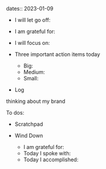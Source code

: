 dates:: 2023-01-09

- I will let go off:
- I am grateful for:
- I will focus on:

- Three important action items today
	- Big:
	- Medium:
	- Small:

- Log

thinking about my brand

To dos:

- Scratchpad

- Wind Down
	- I am grateful for:
	- Today I spoke with:
	- Today I accomplished: